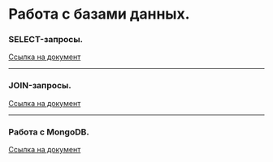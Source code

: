 # Работа с базами данных.


### SELECT-запросы.
[Ссылка на документ](https://docs.google.com/spreadsheets/d/1nzdVdQdvfl03zDI_QIU8W5S8izWAN_8rx70fcAZuNOo/edit?usp=sharing)

---

### JOIN-запросы.
[Ссылка на документ](https://docs.google.com/spreadsheets/d/1JwdmioXaA0CTK2_xcdiQSUflO7BjPAw7HfBn7rvWwMQ/edit?usp=sharing)

---

### Работа с MongoDB.
[Ссылка на документ](https://docs.google.com/spreadsheets/d/1bsJaxMIk9G3i5TLV4XMXvF9sUW4Ddo7MY9H7281qT5Q/edit?usp=sharing)


